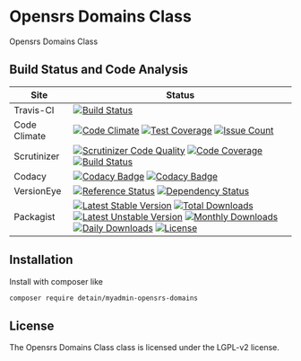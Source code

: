 # Opensrs Domains Class

Opensrs Domains Class

## Build Status and Code Analysis

Site          | Status
--------------|---------------------------
Travis-CI     | [![Build Status](https://travis-ci.org/detain/myadmin-opensrs-domains.svg?branch=master)](https://travis-ci.org/detain/myadmin-opensrs-domains)
Code Climate  | [![Code Climate](https://codeclimate.com/github/detain/myadmin-opensrs-domains/badges/gpa.svg)](https://codeclimate.com/github/detain/myadmin-opensrs-domains) [![Test Coverage](https://codeclimate.com/github/detain/myadmin-opensrs-domains/badges/coverage.svg)](https://codeclimate.com/github/detain/myadmin-opensrs-domains/coverage) [![Issue Count](https://codeclimate.com/github/detain/myadmin-opensrs-domains/badges/issue_count.svg)](https://codeclimate.com/github/detain/myadmin-opensrs-domains)
Scrutinizer   | [![Scrutinizer Code Quality](https://scrutinizer-ci.com/g/detain/myadmin-opensrs-domains/badges/quality-score.png?b=master)](https://scrutinizer-ci.com/g/detain/myadmin-opensrs-domains/?branch=master) [![Code Coverage](https://scrutinizer-ci.com/g/detain/myadmin-opensrs-domains/badges/coverage.png?b=master)](https://scrutinizer-ci.com/g/detain/myadmin-opensrs-domains/?branch=master) [![Build Status](https://scrutinizer-ci.com/g/detain/myadmin-opensrs-domains/badges/build.png?b=master)](https://scrutinizer-ci.com/g/detain/myadmin-opensrs-domains/build-status/master)
Codacy        | [![Codacy Badge](https://api.codacy.com/project/badge/Grade/226251fc068f4fd5b4b4ef9a40011d06)](https://www.codacy.com/app/detain/myadmin-opensrs-domains) [![Codacy Badge](https://api.codacy.com/project/badge/Coverage/25fa74eb74c947bf969602fcfe87e349)](https://www.codacy.com/app/detain/myadmin-opensrs-domains?utm_source=github.com&utm_medium=referral&utm_content=detain/myadmin-opensrs-domains&utm_campaign=Badge_Coverage)
VersionEye    | [![Reference Status](https://www.versioneye.com/php/detain:myadmin-opensrs-domains/reference_badge.svg?style=flat)](https://www.versioneye.com/php/detain:myadmin-opensrs-domains/references) [![Dependency Status](https://www.versioneye.com/user/projects/592f7318bafc5500414dfd2a/badge.svg?style=flat-square)](https://www.versioneye.com/user/projects/592f7318bafc5500414dfd2a)
Packagist     | [![Latest Stable Version](https://poser.pugx.org/detain/myadmin-opensrs-domains/version)](https://packagist.org/packages/detain/myadmin-opensrs-domains) [![Total Downloads](https://poser.pugx.org/detain/myadmin-opensrs-domains/downloads)](https://packagist.org/packages/detain/myadmin-opensrs-domains) [![Latest Unstable Version](https://poser.pugx.org/detain/myadmin-opensrs-domains/v/unstable)](//packagist.org/packages/detain/myadmin-opensrs-domains) [![Monthly Downloads](https://poser.pugx.org/detain/myadmin-opensrs-domains/d/monthly)](https://packagist.org/packages/detain/myadmin-opensrs-domains) [![Daily Downloads](https://poser.pugx.org/detain/myadmin-opensrs-domains/d/daily)](https://packagist.org/packages/detain/myadmin-opensrs-domains) [![License](https://poser.pugx.org/detain/myadmin-opensrs-domains/license)](https://packagist.org/packages/detain/myadmin-opensrs-domains)


## Installation

Install with composer like

```sh
composer require detain/myadmin-opensrs-domains
```

## License

The Opensrs Domains Class class is licensed under the LGPL-v2 license.

